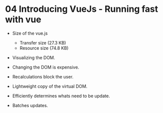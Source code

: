 # 04 Introducing VueJs - Running fast with vue

- Size of the vue.js
	- Transfer size (27.3 KB)
	- Resource size (74.8 KB)

- Visualizing the DOM.
 - Changing the DOM is expensive.
 - Recalculations block the user.
 - Lightweight copy of the virtual DOM.
 - Efficiently determines whats need to be update.
 - Batches updates.